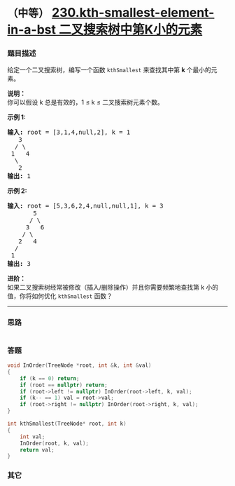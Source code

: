 # `（中等）` [230.kth-smallest-element-in-a-bst 二叉搜索树中第K小的元素](https://leetcode-cn.com/problems/kth-smallest-element-in-a-bst/)

### 题目描述
<p>给定一个二叉搜索树，编写一个函数&nbsp;<code>kthSmallest</code>&nbsp;来查找其中第&nbsp;<strong>k&nbsp;</strong>个最小的元素。</p>

<p><strong>说明：</strong><br>
你可以假设 k 总是有效的，1 ≤ k ≤ 二叉搜索树元素个数。</p>

<p><strong>示例 1:</strong></p>

<pre><strong>输入:</strong> root = [3,1,4,null,2], k = 1
   3
  / \
 1   4
  \
&nbsp;  2
<strong>输出:</strong> 1</pre>

<p><strong>示例 2:</strong></p>

<pre><strong>输入:</strong> root = [5,3,6,2,4,null,null,1], k = 3
       5
      / \
     3   6
    / \
   2   4
  /
 1
<strong>输出:</strong> 3</pre>

<p><strong>进阶：</strong><br>
如果二叉搜索树经常被修改（插入/删除操作）并且你需要频繁地查找第 k 小的值，你将如何优化&nbsp;<code>kthSmallest</code>&nbsp;函数？</p>


---
### 思路
```
```

### 答题
``` C++
void InOrder(TreeNode *root, int &k, int &val)
{
	if (k == 0) return;
	if (root == nullptr) return;
	if (root->left != nullptr) InOrder(root->left, k, val);
	if (k-- == 1) val = root->val;
	if (root->right != nullptr) InOrder(root->right, k, val);
}

int kthSmallest(TreeNode* root, int k) 
{
	int val;
	InOrder(root, k, val);
	return val;
}
```

### 其它
``` C++
```

